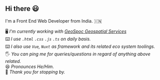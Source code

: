 ## Hi there :smiley:

I'm a Front End Web Developer from India. :india:

🖥️ *I'm currently working with <a href="https://geospoc.com/" target="_blank" rel="noopener noreferrer nofollow">GeoSpoc Geospatial Services</a>*  
⌨️ *I use `.html` `.css` `.js` `.ts` on daily basis.*  
⌨️ *I also use `Vue`, `Nuxt` as framework and its related eco system toolings.*  
🖐️ *You can ping me for queries/questions in regard of anything above related.*  
😆 *Pronounces He/Him.*  
🙏 *Thank you for stopping by.*  


<!--
**tusharkgeospoc/tusharkgeospoc** is a ✨ _special_ ✨ repository because its `README.md` (this file) appears on your GitHub profile.

Here are some ideas to get you started:

- 🔭 I’m currently working on ...
- 🌱 I’m currently learning ...
- 👯 I’m looking to collaborate on ...
- 🤔 I’m looking for help with ...
- 💬 Ask me about ...
- 📫 How to reach me: ...
- 😄 Pronouns: ...
- ⚡ Fun fact: ...
-->
